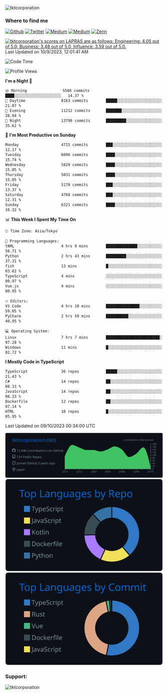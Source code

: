 <p align="left"> <img src="https://komarev.com/ghpvc/?username=tktcorporation&label=Profile%20views&color=0e75b6&style=flat" alt="tktcorporation" /> </p>

<h3>Where to find me</h3>
<p>
<a href="https://github.com/tktcorporation" target="_blank"><img alt="Github" src="https://img.shields.io/badge/GitHub-%2312100E.svg?&style=for-the-badge&logo=Github&logoColor=white" /></a>
<a href="https://twitter.com/tktcorporation" target="_blank"><img alt="Twitter" src="https://img.shields.io/badge/twitter-%231DA1F2.svg?&style=for-the-badge&logo=twitter&logoColor=white" /></a>
<a href="https://www.linkedin.com/in/tktcorporation" target="_blank"><img alt="Medium" src="https://img.shields.io/badge/linkdin-0a66c2.svg?&style=for-the-badge&logo=linkedin&logoColor=white" /></a>
<a href="https://qiita.com/tktcorporation" target="_blank"><img alt="Medium" src="https://img.shields.io/badge/qiita-55C500.svg?&style=for-the-badge&logo=qiita&logoColor=white" /></a>
<a href="https://zenn.dev/tktcorporation" target="_blank"><img alt="Zenn" src="https://img.shields.io/badge/Zenn-3EA8FF.svg?&style=for-the-badge&logo=Zenn&logoColor=white" /></a>
</p>

<!--START_SECTION:lapras-card-->
<p ><a href="https://lapras.com/public/tktcorporation" target="_blank" rel="noopener noreferrer"><img alt="tktcorporation's scores on LAPRAS are as follows: Engineering: 4.05 out of 5.0, Business: 3.48 out of 5.0, Influence: 3.59 out of 5.0." src="https://lapras-card-generator.vercel.app/api/svg?e=4.05&b=3.48&i=3.59&b1=%23232323&b2=%236d6d6d&i1=%23212121&i2=%23818181&l=en" width="300" ></a>  
Last Updated on 10/9/2023, 12:01:41 AM</p>
<!--END_SECTION:lapras-card-->
  
<!--START_SECTION:waka-->
![Code Time](http://img.shields.io/badge/Code%20Time-1%2C171%20hrs-blue)

![Profile Views](http://img.shields.io/badge/Profile%20Views-0-blue)

**I'm a Night 🦉** 

```text
🌞 Morning                5566 commits        ████░░░░░░░░░░░░░░░░░░░░░   14.37 % 
🌆 Daytime                8163 commits        █████░░░░░░░░░░░░░░░░░░░░   21.07 % 
🌃 Evening                11212 commits       ███████░░░░░░░░░░░░░░░░░░   28.94 % 
🌙 Night                  13798 commits       █████████░░░░░░░░░░░░░░░░   35.62 % 
```
📅 **I'm Most Productive on Sunday** 

```text
Monday                   4715 commits        ███░░░░░░░░░░░░░░░░░░░░░░   12.17 % 
Tuesday                  6096 commits        ████░░░░░░░░░░░░░░░░░░░░░   15.74 % 
Wednesday                5829 commits        ████░░░░░░░░░░░░░░░░░░░░░   15.05 % 
Thursday                 5831 commits        ████░░░░░░░░░░░░░░░░░░░░░   15.05 % 
Friday                   5179 commits        ███░░░░░░░░░░░░░░░░░░░░░░   13.37 % 
Saturday                 4768 commits        ███░░░░░░░░░░░░░░░░░░░░░░   12.31 % 
Sunday                   6321 commits        ████░░░░░░░░░░░░░░░░░░░░░   16.32 % 
```


📊 **This Week I Spent My Time On** 

```text
🕑︎ Time Zone: Asia/Tokyo

💬 Programming Languages: 
YAML                     4 hrs 9 mins        ██████████████░░░░░░░░░░░   56.71 % 
Python                   2 hrs 43 mins       █████████░░░░░░░░░░░░░░░░   37.31 % 
fish                     13 mins             █░░░░░░░░░░░░░░░░░░░░░░░░   03.02 % 
TypeScript               4 mins              ░░░░░░░░░░░░░░░░░░░░░░░░░   00.97 % 
Vue.js                   4 mins              ░░░░░░░░░░░░░░░░░░░░░░░░░   00.95 % 

🔥 Editors: 
VS Code                  4 hrs 19 mins       ███████████████░░░░░░░░░░   59.05 % 
PyCharm                  2 hrs 59 mins       ██████████░░░░░░░░░░░░░░░   40.95 % 

💻 Operating System: 
Linux                    7 hrs 7 mins        ████████████████████████░   97.28 % 
Windows                  11 mins             █░░░░░░░░░░░░░░░░░░░░░░░░   02.72 % 
```

**I Mostly Code in TypeScript** 

```text
TypeScript               36 repos            █████░░░░░░░░░░░░░░░░░░░░   21.43 % 
C#                       14 repos            ██░░░░░░░░░░░░░░░░░░░░░░░   08.33 % 
JavaScript               14 repos            ██░░░░░░░░░░░░░░░░░░░░░░░   08.33 % 
Dockerfile               12 repos            ██░░░░░░░░░░░░░░░░░░░░░░░   07.14 % 
HTML                     10 repos            █░░░░░░░░░░░░░░░░░░░░░░░░   05.95 % 
```




 Last Updated on 09/10/2023 00:34:00 UTC
<!--END_SECTION:waka-->

[![](https://raw.githubusercontent.com/tktcorporation/tktcorporation/master/profile-summary-card-output/github_dark/0-profile-details.svg)](https://github.com/vn7n24fzkq/github-profile-summary-cards)
[![](https://raw.githubusercontent.com/tktcorporation/tktcorporation/master/profile-summary-card-output/github_dark/1-repos-per-language.svg)](https://github.com/vn7n24fzkq/github-profile-summary-cards) [![](https://raw.githubusercontent.com/tktcorporation/tktcorporation/master/profile-summary-card-output/github_dark/2-most-commit-language.svg)](https://github.com/vn7n24fzkq/github-profile-summary-cards)

<h3 align="left">Support:</h3>
<p><a href="https://www.buymeacoffee.com/tktcorporation"> <img align="left" src="https://cdn.buymeacoffee.com/buttons/v2/default-yellow.png" height="50" width="210" alt="tktcorporation" /></a></p><br><br>
